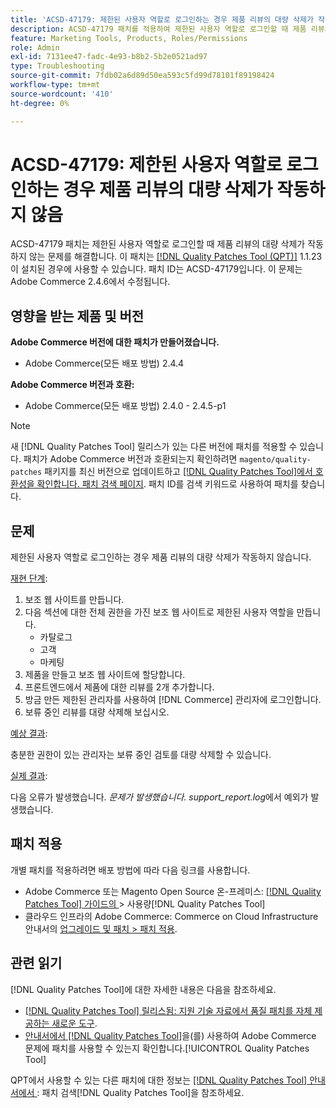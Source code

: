 ```yaml
---
title: 'ACSD-47179: 제한된 사용자 역할로 로그인하는 경우 제품 리뷰의 대량 삭제가 작동하지 않음'
description: ACSD-47179 패치를 적용하여 제한된 사용자 역할로 로그인할 때 제품 리뷰의 대량 삭제가 작동하지 않는 Adobe Commerce 문제를 해결합니다.
feature: Marketing Tools, Products, Roles/Permissions
role: Admin
exl-id: 7131ee47-fadc-4e93-b8b2-5b2e0521ad97
type: Troubleshooting
source-git-commit: 7fdb02a6d89d50ea593c5fd99d78101f89198424
workflow-type: tm+mt
source-wordcount: '410'
ht-degree: 0%

---
```


# ACSD-47179: 제한된 사용자 역할로 로그인하는 경우 제품 리뷰의 대량 삭제가 작동하지 않음

ACSD-47179 패치는 제한된 사용자 역할로 로그인할 때 제품 리뷰의 대량 삭제가 작동하지 않는 문제를 해결합니다. 이 패치는 [[!DNL Quality Patches Tool (QPT)]](https://experienceleague.adobe.com/en/docs/commerce-operations/tools/quality-patches-tool/quality-patches-tool-to-self-serve-quality-patches) 1.1.23이 설치된 경우에 사용할 수 있습니다. 패치 ID는 ACSD-47179입니다. 이 문제는 Adobe Commerce 2.4.6에서 수정됩니다.

## 영향을 받는 제품 및 버전

**Adobe Commerce 버전에 대한 패치가 만들어졌습니다.**

* Adobe Commerce(모든 배포 방법) 2.4.4

**Adobe Commerce 버전과 호환:**

* Adobe Commerce(모든 배포 방법) 2.4.0 - 2.4.5-p1

>[!NOTE]
>
>새 [!DNL Quality Patches Tool] 릴리스가 있는 다른 버전에 패치를 적용할 수 있습니다. 패치가 Adobe Commerce 버전과 호환되는지 확인하려면 `magento/quality-patches` 패키지를 최신 버전으로 업데이트하고 [[!DNL Quality Patches Tool]에서 호환성을 확인합니다. 패치 검색 페이지](https://experienceleague.adobe.com/tools/commerce-quality-patches/index.html). 패치 ID를 검색 키워드로 사용하여 패치를 찾습니다.

## 문제

제한된 사용자 역할로 로그인하는 경우 제품 리뷰의 대량 삭제가 작동하지 않습니다.

<u>재현 단계</u>:

1. 보조 웹 사이트를 만듭니다.
1. 다음 섹션에 대한 전체 권한을 가진 보조 웹 사이트로 제한된 사용자 역할을 만듭니다.
   * 카탈로그
   * 고객
   * 마케팅
1. 제품을 만들고 보조 웹 사이트에 할당합니다.
1. 프론트엔드에서 제품에 대한 리뷰를 2개 추가합니다.
1. 방금 만든 제한된 관리자를 사용하여 [!DNL Commerce] 관리자에 로그인합니다.
1. 보류 중인 리뷰를 대량 삭제해 보십시오.

<u>예상 결과</u>:

충분한 권한이 있는 관리자는 보류 중인 검토를 대량 삭제할 수 있습니다.

<u>실제 결과</u>:

다음 오류가 발생했습니다. _문제가 발생했습니다. support_report.log_&#x200B;에서 예외가 발생했습니다.

## 패치 적용

개별 패치를 적용하려면 배포 방법에 따라 다음 링크를 사용합니다.

* Adobe Commerce 또는 Magento Open Source 온-프레미스: [[!DNL Quality Patches Tool]  가이드의 ](/help/tools/quality-patches-tool/usage.md)> 사용량[!DNL Quality Patches Tool]
* 클라우드 인프라의 Adobe Commerce: Commerce on Cloud Infrastructure 안내서의 [업그레이드 및 패치 > 패치 적용](https://experienceleague.adobe.com/docs/commerce-cloud-service/user-guide/develop/upgrade/apply-patches.html).

## 관련 읽기

[!DNL Quality Patches Tool]에 대한 자세한 내용은 다음을 참조하세요.

* [[!DNL Quality Patches Tool] 릴리스됨: 지원 기술 자료에서 품질 패치를 자체 제공하는 새로운 도구](https://experienceleague.adobe.com/en/docs/commerce-operations/tools/quality-patches-tool/quality-patches-tool-to-self-serve-quality-patches).
* [ 안내서에서  [!DNL Quality Patches Tool]](/help/tools/quality-patches-tool/patches-available-in-qpt/check-patch-for-magento-issue-with-magento-quality-patches.md)을(를) 사용하여 Adobe Commerce 문제에 패치를 사용할 수 있는지 확인합니다.[!UICONTROL Quality Patches Tool]


QPT에서 사용할 수 있는 다른 패치에 대한 정보는 [[!DNL Quality Patches Tool] 안내서에서 ](https://experienceleague.adobe.com/tools/commerce-quality-patches/index.html): 패치 검색[!DNL Quality Patches Tool]을 참조하세요.
